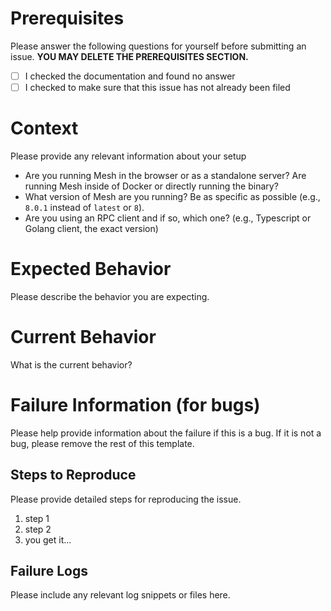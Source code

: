 # Prerequisites

Please answer the following questions for yourself before submitting an issue. **YOU MAY DELETE THE PREREQUISITES SECTION.**

-   [ ] I checked the documentation and found no answer
-   [ ] I checked to make sure that this issue has not already been filed

# Context

Please provide any relevant information about your setup

-   Are you running Mesh in the browser or as a standalone server? Are running Mesh inside of Docker or directly running the binary?
-   What version of Mesh are you running? Be as specific as possible (e.g., `8.0.1` instead of `latest` or `8`).
-   Are you using an RPC client and if so, which one? (e.g., Typescript or Golang client, the exact version)

# Expected Behavior

Please describe the behavior you are expecting.

# Current Behavior

What is the current behavior?

# Failure Information (for bugs)

Please help provide information about the failure if this is a bug. If it is not a bug, please remove the rest of this template.

## Steps to Reproduce

Please provide detailed steps for reproducing the issue.

1. step 1
2. step 2
3. you get it...

## Failure Logs

Please include any relevant log snippets or files here.
